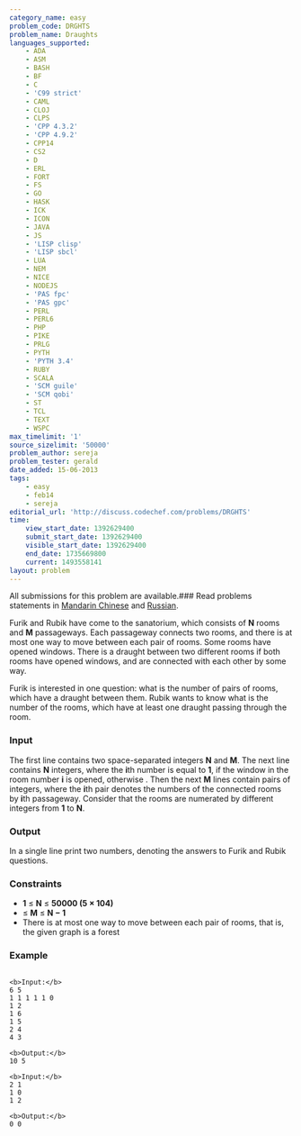 ```yaml
---
category_name: easy
problem_code: DRGHTS
problem_name: Draughts
languages_supported:
    - ADA
    - ASM
    - BASH
    - BF
    - C
    - 'C99 strict'
    - CAML
    - CLOJ
    - CLPS
    - 'CPP 4.3.2'
    - 'CPP 4.9.2'
    - CPP14
    - CS2
    - D
    - ERL
    - FORT
    - FS
    - GO
    - HASK
    - ICK
    - ICON
    - JAVA
    - JS
    - 'LISP clisp'
    - 'LISP sbcl'
    - LUA
    - NEM
    - NICE
    - NODEJS
    - 'PAS fpc'
    - 'PAS gpc'
    - PERL
    - PERL6
    - PHP
    - PIKE
    - PRLG
    - PYTH
    - 'PYTH 3.4'
    - RUBY
    - SCALA
    - 'SCM guile'
    - 'SCM qobi'
    - ST
    - TCL
    - TEXT
    - WSPC
max_timelimit: '1'
source_sizelimit: '50000'
problem_author: sereja
problem_tester: gerald
date_added: 15-06-2013
tags:
    - easy
    - feb14
    - sereja
editorial_url: 'http://discuss.codechef.com/problems/DRGHTS'
time:
    view_start_date: 1392629400
    submit_start_date: 1392629400
    visible_start_date: 1392629400
    end_date: 1735669800
    current: 1493558141
layout: problem
---
```

All submissions for this problem are available.###  Read problems statements in [Mandarin Chinese](http://www.codechef.com/download/translated/FEB14/mandarin/DRGHTS.pdf) and [Russian](http://www.codechef.com/download/translated/FEB14/russian/DRGHTS.pdf).

Furik and Rubik have come to the sanatorium, which consists of **N** rooms and **M** passageways. Each passageway connects two rooms, and there is at most one way to move between each pair of rooms. Some rooms have opened windows. There is a draught between two different rooms if both rooms have opened windows, and are connected with each other by some way.

Furik is interested in one question: what is the number of pairs of rooms, which have a draught between them. Rubik wants to know what is the number of the rooms, which have at least one draught passing through the room.

### Input

The first line contains two space-separated integers **N** and **M**. The next line contains **N** integers, where the **i**th number is equal to **1**, if the window in the room number **i** is opened, otherwise . Then the next **M** lines contain pairs of integers, where the **i**th pair denotes the numbers of the connected rooms by **i**th passageway. Consider that the rooms are numerated by different integers from **1** to **N**.

### Output

In a single line print two numbers, denoting the answers to Furik and Rubik questions.

### Constraints

- **1** ≤ **N** ≤ **50000 (5 × 104)**
- ≤ **M** ≤ **N − 1**
- There is at most one way to move between each pair of rooms, that is, the given graph is a forest

### Example

```

<b>Input:</b>
6 5
1 1 1 1 1 0
1 2
1 6
1 5
2 4
4 3

<b>Output:</b>
10 5

<b>Input:</b>
2 1
1 0
1 2

<b>Output:</b>
0 0

```